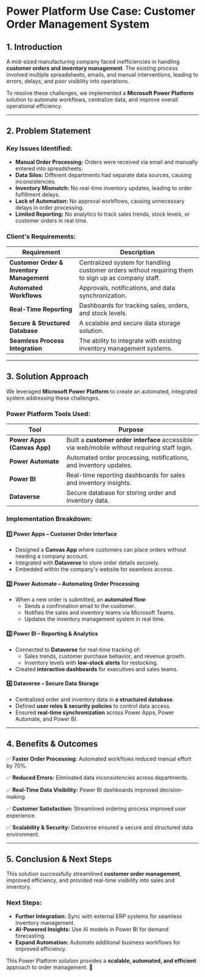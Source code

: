 # Power Platform Use Case: Customer Order Management System

## **1. Introduction**
A mid-sized manufacturing company faced inefficiencies in handling **customer orders and inventory management**. The existing process involved multiple spreadsheets, emails, and manual interventions, leading to errors, delays, and poor visibility into operations.

To resolve these challenges, we implemented a **Microsoft Power Platform** solution to automate workflows, centralize data, and improve overall operational efficiency.

---

## **2. Problem Statement**
### **Key Issues Identified:**
- **Manual Order Processing:** Orders were received via email and manually entered into spreadsheets.
- **Data Silos:** Different departments had separate data sources, causing inconsistencies.
- **Inventory Mismatch:** No real-time inventory updates, leading to order fulfillment delays.
- **Lack of Automation:** No approval workflows, causing unnecessary delays in order processing.
- **Limited Reporting:** No analytics to track sales trends, stock levels, or customer orders in real time.

### **Client's Requirements:**
| Requirement | Description |
|------------|-------------|
| **Customer Order & Inventory Management** | Centralized system for handling customer orders without requiring them to sign up as company staff. |
| **Automated Workflows** | Approvals, notifications, and data synchronization. |
| **Real-Time Reporting** | Dashboards for tracking sales, orders, and stock levels. |
| **Secure & Structured Database** | A scalable and secure data storage solution. |
| **Seamless Process Integration** | The ability to integrate with existing inventory management systems. |

---

## **3. Solution Approach**
We leveraged **Microsoft Power Platform** to create an automated, integrated system addressing these challenges.

### **Power Platform Tools Used:**
| Tool | Purpose |
|------|---------|
| **Power Apps (Canvas App)** | Built a **customer order interface** accessible via web/mobile without requiring staff login. |
| **Power Automate** | Automated order processing, notifications, and inventory updates. |
| **Power BI** | Real-time reporting dashboards for sales and inventory insights. |
| **Dataverse** | Secure database for storing order and inventory data. |

### **Implementation Breakdown:**

#### **1️⃣ Power Apps – Customer Order Interface**
- Designed a **Canvas App** where customers can place orders without needing a company account.
- Integrated with **Dataverse** to store order details securely.
- Embedded within the company's website for seamless access.

#### **2️⃣ Power Automate – Automating Order Processing**
- When a new order is submitted, an **automated flow**:
  - Sends a confirmation email to the customer.
  - Notifies the sales and inventory teams via Microsoft Teams.
  - Updates the inventory management system in real time.

#### **3️⃣ Power BI – Reporting & Analytics**
- Connected to **Dataverse** for real-time tracking of:
  - Sales trends, customer purchase behavior, and revenue growth.
  - Inventory levels with **low-stock alerts** for restocking.
- Created **interactive dashboards** for executives and sales teams.

#### **4️⃣ Dataverse – Secure Data Storage**
- Centralized order and inventory data in **a structured database**.
- Defined **user roles & security policies** to control data access.
- Ensured **real-time synchronization** across Power Apps, Power Automate, and Power BI.

---

## **4. Benefits & Outcomes**
✅ **Faster Order Processing:** Automated workflows reduced manual effort by 70%.

✅ **Reduced Errors:** Eliminated data inconsistencies across departments.

✅ **Real-Time Data Visibility:** Power BI dashboards improved decision-making.

✅ **Customer Satisfaction:** Streamlined ordering process improved user experience.

✅ **Scalability & Security:** Dataverse ensured a secure and structured data environment.

---

## **5. Conclusion & Next Steps**
This solution successfully streamlined **customer order management**, improved efficiency, and provided real-time visibility into sales and inventory.

### **Next Steps:**
- **Further Integration:** Sync with external ERP systems for seamless inventory management.
- **AI-Powered Insights:** Use AI models in Power BI for demand forecasting.
- **Expand Automation:** Automate additional business workflows for improved efficiency.

This Power Platform solution provides a **scalable, automated, and efficient** approach to order management. 🚀

